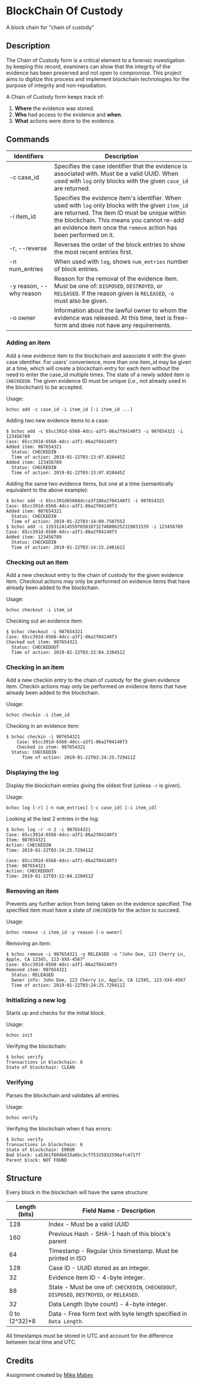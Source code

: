 # BlockChain Of Custody
A block chain for "chain of custody"

## Description

The Chain of Custody form is a critical element to a forensic investigation by keeping this record,
examiners can show that the integrity of the evidence has been preserved and not open to compromise.
This project aims to digitize this process and implement blockchain technologies for the purpose of
integrity and non-repudiation. 

A Chain of Custody form keeps track of:

1. **Where** the evidence was stored.
2. **Who** had access to the evidence and **when**.
3. **What** actions were done to the evidence.



## Commands

| Identifiers | Description |
| ----------- | ----------- |
| -c case_id | Specifies the case identifier that the evidence is associated with. Must be a valid UUID. When used with `log` only blocks with the given `case_id` are returned.
| -i item_id | Specifies the evidence item's identifier. When used with `log` only blocks with the given `item_id` are returned. The item ID must be unique within the blockchain. This means you cannot re-add an evidence item once the `remove` action has been performed on it. |
| -r, --reverse | Reverses the order of the block entries to show the most recent entries first. |
| -n num_entries | When used with ``log``, shows ``num_entries`` number of block entries. |
| -y reason, --why reason | Reason for the removal of the evidence item. Must be one of: `DISPOSED`, `DESTROYED`, or `RELEASED`. If the reason given is `RELEASED`, `-o` must also be given. |
| -o owner | Information about the lawful owner to whom the evidence was released. At this time, text is free-form and does not have any requirements. |

### Adding an item

Add a new evidence item to the blockchain and associate it with the given case identifier. For users' convenience, more than one item_id may be given at a time, which will create a blockchain entry for each item without the need to enter the case_id multiple times. The state of a newly added item is `CHECKEDIN`. The given evidence ID must be unique (i.e., not already used in the blockchain) to be accepted.

Usage:
```
bchoc add -c case_id -i item_id [-i item_id ...]
```

Adding two new evidence items to a case:

```
$ bchoc add -c 65cc391d-6568-4dcc-a3f1-86a2f04140f3 -i 987654321 -i 123456789
Case: 65cc391d-6568-4dcc-a3f1-86a2f04140f3
Added item: 987654321
  Status: CHECKEDIN
  Time of action: 2019-01-22T03:13:07.820445Z
Added item: 123456789
  Status: CHECKEDIN
  Time of action: 2019-01-22T03:13:07.820445Z
```

Adding the same two evidence items, but one at a time (semantically equivalent to the above example):

```
$ bchoc add -c 65cc391d65684dcca3f186a2f04140f3 -i 987654321
Case: 65cc391d-6568-4dcc-a3f1-86a2f04140f3
Added item: 987654321
  Status: CHECKEDIN
  Time of action: 2019-01-22T03:14:09.750755Z
$ bchoc add -c 135312414559765810732748806252319031539 -i 123456789
Case: 65cc391d-6568-4dcc-a3f1-86a2f04140f3
Added item: 123456789
  Status: CHECKEDIN
  Time of action: 2019-01-22T03:14:15.248161Z
```


### Checking out an item

Add a new checkout entry to the chain of custody for the given evidence item. Checkout actions may only be performed on evidence items that have already been added to the blockchain.

Usage:
```
bchoc checkout -i item_id
```

Checking out an evidence item:

```
$ bchoc checkout -i 987654321
Case: 65cc391d-6568-4dcc-a3f1-86a2f04140f3
Checked out item: 987654321
  Status: CHECKEDOUT
  Time of action: 2019-01-22T03:22:04.220451Z
```


### Checking in an item

Add a new checkin entry to the chain of custody for the given evidence item. Checkin actions may only be performed on evidence items that have already been added to the blockchain.

Usage:
```
bchoc checkin -i item_id
```

Checking in an evidence item:
```
$ bchoc checkin -i 987654321
	Case: 65cc391d-6568-4dcc-a3f1-86a2f04140f3
	Checked in item: 987654321
  Status: CHECKEDIN
	  Time of action: 2019-01-22T03:24:25.729411Z
```


### Displaying the log

Display the blockchain entries giving the oldest first (unless `-r` is given).

Usage:
```
bchoc log [-r] [-n num_entries] [-c case_id] [-i item_id]
```

Looking at the last 2 entries in the log:
```
$ bchoc log -r -n 2 -i 987654321
Case: 65cc391d-6568-4dcc-a3f1-86a2f04140f3
Item: 987654321
Action: CHECKEDIN
Time: 2019-01-22T03:24:25.729411Z

Case: 65cc391d-6568-4dcc-a3f1-86a2f04140f3
Item: 987654321
Action: CHECKEDOUT
Time: 2019-01-22T03:22:04.220451Z
```


### Removing an item

Prevents any further action from being taken on the evidence specified. The specified item must have a state of `CHECKEDIN` for the action to succeed.

Usage:
```
bchoc remove -i item_id -y reason [-o owner]
```

Removing an item:
```
$ bchoc remove -i 987654321 -y RELEASED -o "John Doe, 123 Cherry Ln, Apple, CA 12345, 123-XXX-4567"
Case: 65cc391d-6568-4dcc-a3f1-86a2f04140f3
Removed item: 987654321
  Status: RELEASED
  Owner info: John Doe, 123 Cherry Ln, Apple, CA 12345, 123-XXX-4567
  Time of action: 2019-01-22T03:24:25.729411Z
```


### Initializing a new log

Starts up and checks for the initial block.

Usage:
```
bchoc init
```

Verifying the blockchain:
```
$ bchoc verify
Transactions in blockchain: 6
State of blockchain: CLEAN
```


### Verifying

Parses the blockchain and validates all entries.

Usage:
```
bchoc verify
```

Verifying the blockchain when it has errors:
```
$ bchoc verify
Transactions in blockchain: 6
State of blockchain: ERROR
Bad block: ca53b1f604b633a6bc3cf75325932596efc4717f
Parent block: NOT FOUND
```

## Structure

Every block in the blockchain will have the same structure:

| Length (bits) | Field Name - Description |
| ------------- | ------------------------ |
| 128           | Index - Must be a valid UUID |
| 160           | Previous Hash - SHA-1 hash of this block's parent |
| 64            | Timestamp - Regular Unix timestamp. Must be printed in ISO |8601 format anytime displayed to user. |
| 128           | Case ID - UUID stored as an integer. |
| 32            | Evidence Item ID - 4-byte integer. |
| 88            | State - Must be one of: `CHECKEDIN`, `CHECKEDOUT`, `DISPOSED`, `DESTROYED`, or `RELEASED`. |
| 32            | Data Length (byte count) - 4-byte integer. |
| 0 to (2^32)*8 | Data - Free form text with byte length specified in `Data Length`. |

All timestamps must be stored in UTC and account for the difference between local time and UTC.

## Credits

Assignment created by [Mike Mabey](https://mikemabey.com/)